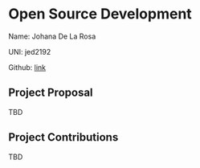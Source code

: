 # Open Source Development

Name: Johana De La Rosa

UNI: jed2192

Github: [link](https://github.com/jedlr)


## Project Proposal
TBD

## Project Contributions
TBD
